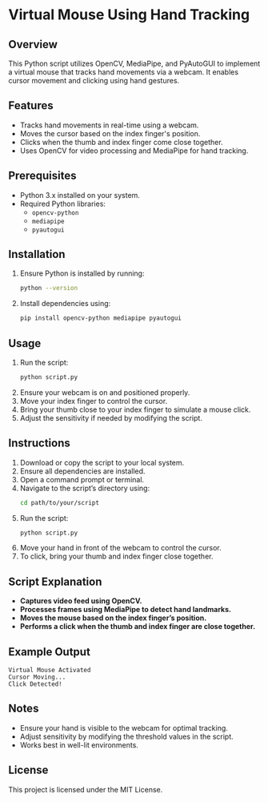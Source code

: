 # Virtual Mouse Using Hand Tracking

## Overview
This Python script utilizes OpenCV, MediaPipe, and PyAutoGUI to implement a virtual mouse that tracks hand movements via a webcam. It enables cursor movement and clicking using hand gestures.

## Features
- Tracks hand movements in real-time using a webcam.
- Moves the cursor based on the index finger's position.
- Clicks when the thumb and index finger come close together.
- Uses OpenCV for video processing and MediaPipe for hand tracking.

## Prerequisites
- Python 3.x installed on your system.
- Required Python libraries:
  - `opencv-python`
  - `mediapipe`
  - `pyautogui`

## Installation
1. Ensure Python is installed by running:
   ```sh
   python --version
   ```
2. Install dependencies using:
   ```sh
   pip install opencv-python mediapipe pyautogui
   ```

## Usage
1. Run the script:
   ```sh
   python script.py
   ```
2. Ensure your webcam is on and positioned properly.
3. Move your index finger to control the cursor.
4. Bring your thumb close to your index finger to simulate a mouse click.
5. Adjust the sensitivity if needed by modifying the script.

## Instructions
1. Download or copy the script to your local system.
2. Ensure all dependencies are installed.
3. Open a command prompt or terminal.
4. Navigate to the script’s directory using:
   ```sh
   cd path/to/your/script
   ```
5. Run the script:
   ```sh
   python script.py
   ```
6. Move your hand in front of the webcam to control the cursor.
7. To click, bring your thumb and index finger close together.

## Script Explanation
- **Captures video feed using OpenCV.**
- **Processes frames using MediaPipe to detect hand landmarks.**
- **Moves the mouse based on the index finger’s position.**
- **Performs a click when the thumb and index finger are close together.**

## Example Output
```
Virtual Mouse Activated
Cursor Moving...
Click Detected!
```

## Notes
- Ensure your hand is visible to the webcam for optimal tracking.
- Adjust sensitivity by modifying the threshold values in the script.
- Works best in well-lit environments.

## License
This project is licensed under the MIT License.

